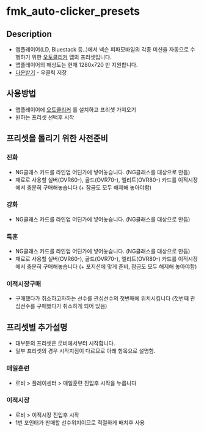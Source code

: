 # fmk_auto-clicker_presets

## Description
* 앱플레이어(LD, Bluestack 등..)에서 넥슨 피파모바일의 각종 미션을 자동으로 수행하기 위한 [오토클리커](https://play.google.com/store/apps/details?id=com.truedevelopersstudio.automatictap.autoclicker) 앱의 프리셋입니다. 
* 앱플레이어의 해상도는 현재 1280x720 만 지원합니다.
* [다운받기](./resolution/1280x720/20230922_fmkPreset_FC24_1280x720.pretty.json) - 우클릭 저장

## 사용방법
* 앱플레이어에 [오토클리커](https://play.google.com/store/apps/details?id=com.truedevelopersstudio.automatictap.autoclicker) 를 설치하고 프리셋 가져오기
* 원하는 프리셋 선택후 시작 

## 프리셋을 돌리기 위한 사전준비
### 진화
* NG클래스 카드를 라인업 어딘가에 넣어놓습니다. (NG클래스를 대상으로 만듬)
* 재료로 사용할 실버(OVR60-), 골드(OVR70-), 엘리트(OVR80-) 카드를 이적시장에서 충분히 구매해놓습니다 (+ 잠금도 모두 해제해 놓아야함)

### 강화
* NG클래스 카드를 라인업 어딘가에 넣어놓습니다. (NG클래스를 대상으로 만듬)

### 특훈
* NG클래스 카드를 라인업 어딘가에 넣어놓습니다. (NG클래스를 대상으로 만듬)
* 재료로 사용할 실버(OVR60-), 골드(OVR70-), 엘리트(OVR80-) 카드를 이적시장에서 충분히 구매해놓습니다 (+ 포지션에 맞게 준비, 잠금도 모두 해제해 놓아야함)
  
### 이적시장구매
* 구매했다가 취소하고자하는 선수를 관심선수의 첫번째에 위치시킵니다 (첫번째 관심선수를 구매했다가 취소하게 되어 있음)


## 프리셋별 추가설명
* 대부분의 프리셋은 로비에서부터 시작합니다.
* 일부 프리셋의 경우 시작지점이 다르므로 아래 항목으로 설명함.

### 매일훈련
* 로비 > 플레이센터 > 매일훈련  진입후 시작을 누릅니다

### 이적시장
* 로비 > 이적시장 진입후 시작
* 1번 포인터가 판매할 선수위치이므로 적절하게 배치후 사용
